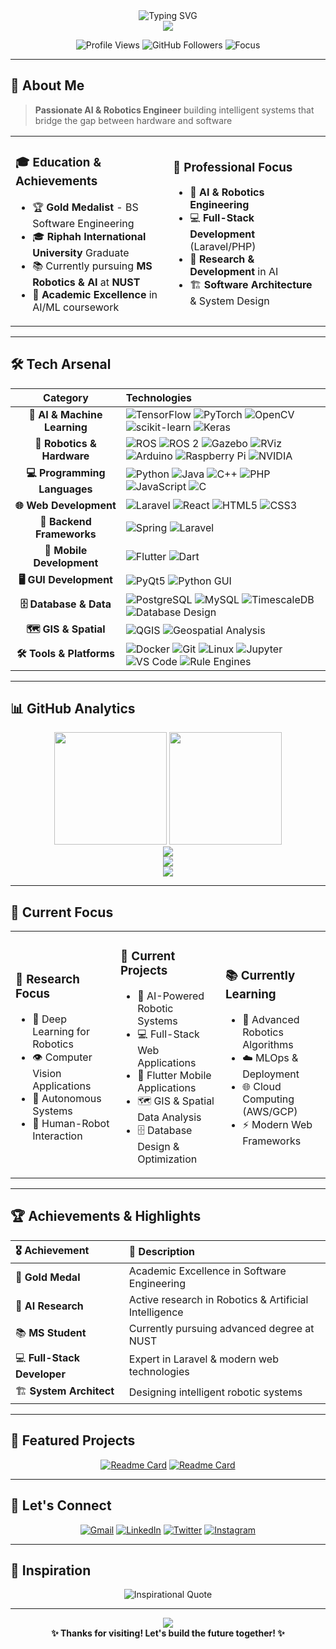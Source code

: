 <div align="center">
  <img src="https://readme-typing-svg.herokuapp.com?font=Fira+Code&size=35&duration=3000&pause=1000&color=00D9FF&center=true&vCenter=true&width=800&height=100&lines=Hi+%F0%9F%91%8B%2C+I'm+Jaysh+Khan;AI+%26+Robotics+Engineer+%F0%9F%A4%96;Gold+Medalist+%F0%9F%8F%85;Full-Stack+Developer;Building+the+Future+with+AI" alt="Typing SVG" />
</div>

<div align="center">
  <img src="https://capsule-render.vercel.app/api?type=waving&color=gradient&customColorList=0,2,2,5,30&height=120&section=header&text=&fontSize=0" />
</div>

<p align="center">
  <img src="https://komarev.com/ghpvc/?username=JayshKhan&color=blueviolet&style=for-the-badge&label=Profile+Views" alt="Profile Views" />
  <img src="https://img.shields.io/github/followers/JayshKhan?color=blue&style=for-the-badge&logo=github&label=Followers" alt="GitHub Followers" />
  <img src="https://img.shields.io/badge/Focus-AI%20%26%20Robotics-brightgreen?style=for-the-badge" alt="Focus" />
</p>

---

## 🚀 About Me

> **Passionate AI & Robotics Engineer** building intelligent systems that bridge the gap between hardware and software

<table align="center">
<tr>
<td width="50%">

### 🎓 **Education & Achievements**
- 🏆 **Gold Medalist** - BS Software Engineering
- 🎓 **Riphah International University** Graduate
- 📚 Currently pursuing **MS Robotics & AI** at **NUST**
- 🌟 **Academic Excellence** in AI/ML coursework

</td>
<td width="50%">

### 💼 **Professional Focus**
- 🤖 **AI & Robotics Engineering**
- 💻 **Full-Stack Development** (Laravel/PHP)
- 🔬 **Research & Development** in AI
- 🏗️ **Software Architecture** & System Design

</td>
</tr>
</table>

---

## 🛠️ **Tech Arsenal**

<div align="center">

| **Category** | **Technologies** |
|:---:|:---|
| **🤖 AI & Machine Learning** | ![TensorFlow](https://img.shields.io/badge/TensorFlow-FF6F00?style=flat-square&logo=tensorflow&logoColor=white) ![PyTorch](https://img.shields.io/badge/PyTorch-EE4C2C?style=flat-square&logo=pytorch&logoColor=white) ![OpenCV](https://img.shields.io/badge/OpenCV-27338e?style=flat-square&logo=OpenCV&logoColor=white) ![scikit-learn](https://img.shields.io/badge/scikit--learn-F7931E?style=flat-square&logo=scikit-learn&logoColor=white) ![Keras](https://img.shields.io/badge/Keras-D00000?style=flat-square&logo=Keras&logoColor=white) |
| **🤖 Robotics & Hardware** | ![ROS](https://img.shields.io/badge/ROS-22314E?style=flat-square&logo=ROS&logoColor=white) ![ROS 2](https://img.shields.io/badge/ROS%202-22314E?style=flat-square&logo=ROS&logoColor=white) ![Gazebo](https://img.shields.io/badge/Gazebo-FF6600?style=flat-square&logo=gazebo&logoColor=white) ![RViz](https://img.shields.io/badge/RViz-22314E?style=flat-square&logo=ROS&logoColor=white) ![Arduino](https://img.shields.io/badge/Arduino-00979D?style=flat-square&logo=Arduino&logoColor=white) ![Raspberry Pi](https://img.shields.io/badge/Raspberry%20Pi-A22846?style=flat-square&logo=Raspberry%20Pi&logoColor=white) ![NVIDIA](https://img.shields.io/badge/NVIDIA-76B900?style=flat-square&logo=nvidia&logoColor=white) |
| **💻 Programming Languages** | ![Python](https://img.shields.io/badge/Python-3776AB?style=flat-square&logo=python&logoColor=white) ![Java](https://img.shields.io/badge/Java-ED8B00?style=flat-square&logo=openjdk&logoColor=white) ![C++](https://img.shields.io/badge/C++-00599C?style=flat-square&logo=c%2B%2B&logoColor=white) ![PHP](https://img.shields.io/badge/PHP-777BB4?style=flat-square&logo=php&logoColor=white) ![JavaScript](https://img.shields.io/badge/JavaScript-F7DF1E?style=flat-square&logo=javascript&logoColor=black) ![C](https://img.shields.io/badge/C-00599C?style=flat-square&logo=c&logoColor=white) |
| **🌐 Web Development** | ![Laravel](https://img.shields.io/badge/Laravel-FF2D20?style=flat-square&logo=laravel&logoColor=white) ![React](https://img.shields.io/badge/React-20232A?style=flat-square&logo=react&logoColor=61DAFB) ![HTML5](https://img.shields.io/badge/HTML5-E34F26?style=flat-square&logo=html5&logoColor=white) ![CSS3](https://img.shields.io/badge/CSS3-1572B6?style=flat-square&logo=css3&logoColor=white) |
| **🔧 Backend Frameworks** | ![Spring](https://img.shields.io/badge/Spring-6DB33F?style=flat-square&logo=spring&logoColor=white) ![Laravel](https://img.shields.io/badge/Laravel-FF2D20?style=flat-square&logo=laravel&logoColor=white) |
| **📱 Mobile Development** | ![Flutter](https://img.shields.io/badge/Flutter-02569B?style=flat-square&logo=flutter&logoColor=white) ![Dart](https://img.shields.io/badge/Dart-0175C2?style=flat-square&logo=dart&logoColor=white) |
| **🖥️ GUI Development** | ![PyQt5](https://img.shields.io/badge/PyQt5-41CD52?style=flat-square&logo=qt&logoColor=white) ![Python GUI](https://img.shields.io/badge/Python%20GUI-3776AB?style=flat-square&logo=python&logoColor=white) |
| **🗄️ Database & Data** | ![PostgreSQL](https://img.shields.io/badge/PostgreSQL-316192?style=flat-square&logo=postgresql&logoColor=white) ![MySQL](https://img.shields.io/badge/MySQL-005C84?style=flat-square&logo=mysql&logoColor=white) ![TimescaleDB](https://img.shields.io/badge/TimescaleDB-FDB515?style=flat-square&logo=timescale&logoColor=white) ![Database Design](https://img.shields.io/badge/Database%20Design-4285F4?style=flat-square&logo=googlecloud&logoColor=white) |
| **🗺️ GIS & Spatial** | ![QGIS](https://img.shields.io/badge/QGIS-589632?style=flat-square&logo=qgis&logoColor=white) ![Geospatial Analysis](https://img.shields.io/badge/Geospatial%20Analysis-228B22?style=flat-square&logo=openstreetmap&logoColor=white) |
| **🛠️ Tools & Platforms** | ![Docker](https://img.shields.io/badge/Docker-2496ED?style=flat-square&logo=docker&logoColor=white) ![Git](https://img.shields.io/badge/Git-F05032?style=flat-square&logo=git&logoColor=white) ![Linux](https://img.shields.io/badge/Linux-FCC624?style=flat-square&logo=linux&logoColor=black) ![Jupyter](https://img.shields.io/badge/Jupyter-F37626?style=flat-square&logo=jupyter&logoColor=white) ![VS Code](https://img.shields.io/badge/VS%20Code-007ACC?style=flat-square&logo=visual-studio-code&logoColor=white) ![Rule Engines](https://img.shields.io/badge/Rule%20Engines-FF6B35?style=flat-square&logo=apache&logoColor=white) |

</div>

---

## 📊 **GitHub Analytics**

<div align="center">
  <img height="180em" src="https://github-readme-stats.vercel.app/api?username=JayshKhan&show_icons=true&theme=tokyonight&include_all_commits=true&count_private=true"/>
  <img height="180em" src="https://github-readme-stats.vercel.app/api/top-langs/?username=JayshKhan&layout=compact&langs_count=8&theme=tokyonight"/>
</div>

<div align="center">
  <img src="https://github-readme-streak-stats.herokuapp.com/?user=JayshKhan&theme=tokyonight&hide_border=true" />
</div>

<div align="center">
  <img src="https://github-profile-trophy.vercel.app/?username=JayshKhan&theme=tokyonight&no-frame=true&no-bg=true&margin-w=4" />
</div>

<div align="center">
  <img src="https://github-readme-activity-graph.vercel.app/graph?username=JayshKhan&theme=tokyo-night&hide_border=true&area=true" />
</div>

---

## 🎯 **Current Focus**

<table align="center">
<tr>
<td width="33%">

### 🔬 **Research Focus**
- 🧠 Deep Learning for Robotics
- 👁️ Computer Vision Applications
- 🚗 Autonomous Systems
- 🤝 Human-Robot Interaction

</td>
<td width="33%">

### 🚀 **Current Projects**
- 🤖 AI-Powered Robotic Systems
- 💻 Full-Stack Web Applications
- 📱 Flutter Mobile Applications
- 🗺️ GIS & Spatial Data Analysis
- 🗄️ Database Design & Optimization

</td>
<td width="33%">

### 📚 **Currently Learning**
- 🔬 Advanced Robotics Algorithms
- ☁️ MLOps & Deployment
- 🌐 Cloud Computing (AWS/GCP)
- ⚡ Modern Web Frameworks

</td>
</tr>
</table>

---

## 🏆 **Achievements & Highlights**

<div align="center">

| 🎖️ Achievement | 📝 Description |
|:---|:---|
| 🥇 **Gold Medal** | Academic Excellence in Software Engineering |
| 🤖 **AI Research** | Active research in Robotics & Artificial Intelligence |
| 📚 **MS Student** | Currently pursuing advanced degree at NUST |
| 💻 **Full-Stack Developer** | Expert in Laravel & modern web technologies |
| 🏗️ **System Architect** | Designing intelligent robotic systems |


</div>

---

## 🌟 **Featured Projects**

<div align="center">
  
[![Readme Card](https://github-readme-stats.vercel.app/api/pin/?username=JayshKhan&repo=5-1DOF_kinematics&theme=tokyonight)](https://github.com/JayshKhan/5-1DOF_kinematics)
[![Readme Card](https://github-readme-stats.vercel.app/api/pin/?username=JayshKhan&repo=SnakeAIGame_Multiplayer&theme=tokyonight)](https://github.com/JayshKhan/SnakeAIGame_Multiplayer)

</div>

---

## 🤝 **Let's Connect**

<div align="center">
  
[![Gmail](https://img.shields.io/badge/Gmail-D14836?style=for-the-badge&logo=gmail&logoColor=white)](mailto:jayshkhan10@gmail.com)
[![LinkedIn](https://img.shields.io/badge/LinkedIn-0077B5?style=for-the-badge&logo=linkedin&logoColor=white)](https://linkedin.com/in/jayshkhan)
[![Twitter](https://img.shields.io/badge/Twitter-1DA1F2?style=for-the-badge&logo=twitter&logoColor=white)](https://twitter.com/jayshkhan)
[![Instagram](https://img.shields.io/badge/Instagram-E4405F?style=for-the-badge&logo=instagram&logoColor=white)](https://instagram.com/jaysh_khan)

</div>

---

## 💭 **Inspiration**

<div align="center">
  <img src="https://readme-quotes-api.vercel.app/api?type=horizontal&theme=tokyonight&quote=The%20future%20belongs%20to%20those%20who%20understand%20both%20artificial%20intelligence%20and%20human%20intelligence&author=Building%20tomorrow's%20technology%20today%20🚀" alt="Inspirational Quote" />
</div>

---

<div align="center">
  <img src="https://capsule-render.vercel.app/api?type=waving&color=gradient&customColorList=0,2,2,5,30&height=120&section=footer&text=&fontSize=0" />
</div>

<div align="center">
  <b>✨ Thanks for visiting! Let's build the future together! ✨</b>
</div>
